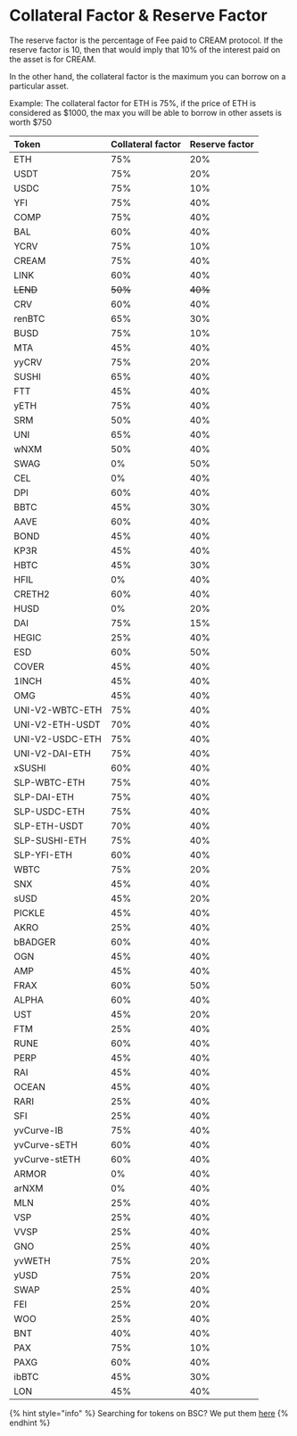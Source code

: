 # Collateral Factor & Reserve Factor

The reserve factor is the percentage of Fee paid to CREAM protocol. If the reserve factor is 10, then that would imply that 10% of the interest paid on the asset is for CREAM.

In the other hand, the collateral factor is the maximum you can borrow on a particular asset.

Example: The collateral factor for ETH is 75%, if the price of ETH is considered as $1000, the max you will be able to borrow in other assets is worth $750

| Token | Collateral factor | Reserve factor |
| :--- | :--- | :--- |
| ETH | 75% | 20% |
| USDT | 75% | 20% |
| USDC | 75% | 10% |
| YFI | 75% | 40% |
| COMP | 75% | 40% |
| BAL | 60% | 40% |
| YCRV | 75% | 10% |
| CREAM | 75% | 40% |
| LINK | 60% | 40% |
| ~~LEND~~ | ~~50%~~ | ~~40%~~ |
| CRV | 60% | 40% |
| renBTC | 65% | 30% |
| BUSD | 75% | 10% |
| MTA | 45% | 40% |
| yyCRV | 75% | 20% |
| SUSHI | 65% | 40% |
| FTT | 45% | 40% |
| yETH | 75% | 40% |
| SRM | 50% | 40% |
| UNI | 65% | 40% |
| wNXM | 50% | 40% |
| SWAG | 0% | 50% |
| CEL | 0% | 40% |
| DPI | 60% | 40% |
| BBTC | 45% | 30% |
| AAVE | 60% | 40% |
| BOND | 45% | 40% |
| KP3R | 45% | 40% |
| HBTC | 45% | 30% |
| HFIL | 0% | 40% |
| CRETH2 | 60% | 40% |
| HUSD | 0% | 20% |
| DAI | 75% | 15% |
| HEGIC | 25% | 40% |
| ESD | 60% | 50% |
| COVER | 45% | 40% |
| 1INCH | 45% | 40% |
| OMG | 45% | 40% |
| UNI-V2-WBTC-ETH | 75% | 40% |
| UNI-V2-ETH-USDT | 70% | 40% |
| UNI-V2-USDC-ETH | 75% | 40% |
| UNI-V2-DAI-ETH | 75% | 40% |
| xSUSHI | 60% | 40% |
| SLP-WBTC-ETH | 75% | 40% |
| SLP-DAI-ETH | 75% | 40% |
| SLP-USDC-ETH | 75% | 40% |
| SLP-ETH-USDT | 70% | 40% |
| SLP-SUSHI-ETH | 75% | 40% |
| SLP-YFI-ETH | 60% | 40% |
| WBTC | 75% | 20% |
| SNX | 45% | 40% |
| sUSD | 45% | 20% |
| PICKLE | 45% | 40% |
| AKRO | 25% | 40% |
| bBADGER | 60% | 40% |
| OGN | 45% | 40% |
| AMP | 45% | 40% |
| FRAX | 60% | 50% |
| ALPHA | 60% | 40% |
| UST | 45% | 20% |
| FTM | 25% | 40% |
| RUNE | 60% | 40% |
| PERP | 45% | 40% |
| RAI | 45% | 40% |
| OCEAN | 45% | 40% |
| RARI | 25% | 40% |
| SFI | 25% | 40% |
| yvCurve-IB | 75% | 40% |
| yvCurve-sETH | 60% | 40% |
| yvCurve-stETH | 60% | 40% |
| ARMOR | 0% | 40% |
| arNXM | 0% | 40% |
| MLN | 25% | 40% |
| VSP | 25% | 40% |
| VVSP | 25% | 40% |
| GNO | 25% | 40% |
| yvWETH | 75% | 20% |
| yUSD | 75% | 20% |
| SWAP | 25% | 40% |
| FEI | 25% | 20% |
| WOO | 25% | 40% |
| BNT | 40% | 40% |
| PAX | 75% | 10% |
| PAXG | 60% | 40% |
| ibBTC | 45% | 30% |
| LON | 45% | 40% |

{% hint style="info" %}
Searching for tokens on BSC? We put them [here](https://docs.cream.finance/v/binance-smart-chain/lending/collateral-factor-and-reserve-factor)
{% endhint %}

